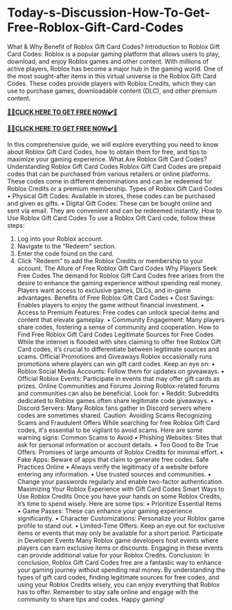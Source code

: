 # Today-s-Discussion-How-To-Get-Free-Roblox-Gift-Card-Codes

What & Why Benefit of Roblox Gift Card Codes?
Introduction to Roblox Gift Card Codes:
Roblox is a popular gaming platform that allows users to play, download, and enjoy Roblox games and other content. With millions of active players, Roblox has become a major hub in the gaming world. One of the most sought-after items in this virtual universe is the Roblox Gift Card Codes. These codes provide players with Roblox Credits, which they can use to purchase games, downloadable content (DLC), and other premium content.


**[🎁🎁CLICK HERE TO GET FREE NOW✔️🎁](https://rewardscraft.com/roblox-gift-card-codes)**

**[🎁🎁CLICK HERE TO GET FREE NOW✔️🎁](https://rewardscraft.com/roblox-gift-card-codes)**

In this comprehensive guide, we will explore everything you need to know about Roblox Gift Card Codes, how to obtain them for free, and tips to maximize your gaming experience.
What Are Roblox Gift Card Codes?
Understanding Roblox Gift Card Codes
Roblox Gift Card Codes are prepaid codes that can be purchased from various retailers or online platforms. These codes come in different denominations and can be redeemed for Roblox Credits or a premium membership.
Types of Roblox Gift Card Codes
• Physical Gift Codes: Available in stores, these codes can be purchased and given as gifts.
• Digital Gift Codes: These can be bought online and sent via email. They are convenient and can be redeemed instantly.
How to Use Roblox Gift Card Codes
To use a Roblox Gift Card code, follow these steps:
1.	Log into your Roblox account.
2.	Navigate to the "Redeem" section.
3.	Enter the code found on the card.
4.	Click "Redeem" to add the Roblox Credits or membership to your account.
The Allure of Free Roblox Gift Card Codes
Why Players Seek Free Codes
The demand for Roblox Gift Card Codes free arises from the desire to enhance the gaming experience without spending real money. Players want access to exclusive games, DLCs, and in-game advantages.
Benefits of Free Roblox Gift Card Codes
• Cost Savings: Enables players to enjoy the game without financial investment.
• Access to Premium Features: Free codes can unlock special items and content that elevate gameplay.
• Community Engagement: Many players share codes, fostering a sense of community and cooperation.
How to Find Free Roblox Gift Card Codes
Legitimate Sources for Free Codes
While the internet is flooded with sites claiming to offer free Roblox Gift Card codes, it’s crucial to differentiate between legitimate sources and scams.
Official Promotions and Giveaways
Roblox occasionally runs promotions where players can win gift card codes. Keep an eye on:
• Roblox Social Media Accounts: Follow them for updates on giveaways.
• Official Roblox Events: Participate in events that may offer gift cards as prizes.
Online Communities and Forums
Joining Roblox-related forums and communities can also be beneficial. Look for:
• Reddit: Subreddits dedicated to Roblox games often share legitimate code giveaways.
• Discord Servers: Many Roblox fans gather in Discord servers where codes are sometimes shared.
Caution: Avoiding Scams
Recognizing Scams and Fraudulent Offers
While searching for free Roblox Gift Card codes, it's essential to be vigilant to avoid scams. Here are some warning signs:
Common Scams to Avoid
• Phishing Websites: Sites that ask for personal information or account details.
• Too Good to Be True Offers: Promises of large amounts of Roblox Credits for minimal effort.
• Fake Apps: Beware of apps that claim to generate free codes.
Safe Practices Online
• Always verify the legitimacy of a website before entering any information.
• Use trusted sources and communities.
• Change your passwords regularly and enable two-factor authentication.
Maximizing Your Roblox Experience with Gift Card Codes
Smart Ways to Use Roblox Credits
Once you have your hands on some Roblox Credits, it’s time to spend wisely. Here are some tips:
• Prioritize Essential Items
• Game Passes: These can enhance your gaming experience significantly.
• Character Customizations: Personalize your Roblox game profile to stand out.
• Limited-Time Offers: Keep an eye out for exclusive items or events that may only be available for a short period.
Participate in Developer Events
Many Roblox game developers host events where players can earn exclusive items or discounts. Engaging in these events can provide additional value for your Roblox Credits.
Conclusion:
In conclusion, Roblox Gift Card Codes free are a fantastic way to enhance your gaming journey without spending real money. By understanding the types of gift card codes, finding legitimate sources for free codes, and using your Roblox Credits wisely, you can enjoy everything that Roblox has to offer.
Remember to stay safe online and engage with the community to share tips and codes. Happy gaming!
